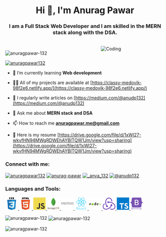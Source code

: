 <h1 align="center">Hi 👋, I'm Anurag Pawar</h1>
<h3 align="center">I am a Full Stack Web Developer and I am skilled in the MERN stack along with the DSA.</h3>
</br>
<img align="right" width="40%" height="auto" src="https://i.pinimg.com/originals/e1/f3/41/e1f3413bf5036045713341394f617225.gif" alt="Coding" />

<p align="left"> <img src="https://komarev.com/ghpvc/?username=anuragpawar-132&label=Profile%20views&color=0e75b6&style=flat" alt="anuragpawar-132" /> </p>

<p align="left"> <a href="https://twitter.com/anuragpawar132" target="blank"><img src="https://img.shields.io/twitter/follow/anuragpawar132?logo=twitter&style=for-the-badge" alt="anuragpawar132" /></a> </p>

- 🌱 I’m currently learning **Web development**

- 👨‍💻 All of my projects are available at [https://classy-medovik-98f2e6.netlify.app/](https://classy-medovik-98f2e6.netlify.app/)

- 📝 I regularly write articles on [https://medium.com/@anudp132](https://medium.com/@anudp132)

- 💬 Ask me about **MERN stack and DSA**

- 📫 How to reach me **anuragpawar.me@gmail.com**

- 📄 Here is my resume [https://drive.google.com/file/d/1xWl27-wkvfHN94MWgRDWEhAYBITQW1Jm/view?usp=sharing](https://drive.google.com/file/d/1xWl27-wkvfHN94MWgRDWEhAYBITQW1Jm/view?usp=sharing)

<h3 align="left">Connect with me:</h3>
<p align="left">
<a href="https://twitter.com/anuragpawar132" target="blank"><img align="center" src="https://raw.githubusercontent.com/rahuldkjain/github-profile-readme-generator/master/src/images/icons/Social/twitter.svg" alt="anuragpawar132" height="30" width="40" /></a>
<a href="https://linkedin.com/in/anurag-pawar" target="blank"><img align="center" src="https://raw.githubusercontent.com/rahuldkjain/github-profile-readme-generator/master/src/images/icons/Social/linked-in-alt.svg" alt="anurag-pawar" height="30" width="40" /></a>
<a href="https://instagram.com/_anya_132" target="blank"><img align="center" src="https://raw.githubusercontent.com/rahuldkjain/github-profile-readme-generator/master/src/images/icons/Social/instagram.svg" alt="_anya_132" height="30" width="40" /></a>
<a href="https://medium.com/@anudp132" target="blank"><img align="center" src="https://raw.githubusercontent.com/rahuldkjain/github-profile-readme-generator/master/src/images/icons/Social/medium.svg" alt="@anudp132" height="30" width="40" /></a>
</p>

<h3 align="left">Languages and Tools:</h3>
<p align="left"> <a href="https://www.w3schools.com/css/" target="_blank" rel="noreferrer"> <img src="https://raw.githubusercontent.com/devicons/devicon/master/icons/css3/css3-original-wordmark.svg" alt="css3" width="40" height="40"/> </a><a href="https://www.w3.org/html/" target="_blank" rel="noreferrer"> <img src="https://raw.githubusercontent.com/devicons/devicon/master/icons/html5/html5-original-wordmark.svg" alt="html5" width="40" height="40"/> </a> <a href="https://developer.mozilla.org/en-US/docs/Web/JavaScript" target="_blank" rel="noreferrer"> <img src="https://raw.githubusercontent.com/devicons/devicon/master/icons/javascript/javascript-original.svg" alt="javascript" width="40" height="40"/> </a> <a href="https://www.mongodb.com/" target="_blank" rel="noreferrer"> <img src="https://raw.githubusercontent.com/devicons/devicon/master/icons/mongodb/mongodb-original-wordmark.svg" alt="mongodb" width="40" height="40"/> </a><a href="https://expressjs.com" target="_blank" rel="noreferrer"> <img src="https://raw.githubusercontent.com/devicons/devicon/master/icons/express/express-original-wordmark.svg" alt="express" width="40" height="40"/> </a>  <a href="https://reactjs.org/" target="_blank" rel="noreferrer"> <img src="https://raw.githubusercontent.com/devicons/devicon/master/icons/react/react-original-wordmark.svg" alt="react" width="40" height="40"/> </a> <a href="https://nodejs.org" target="_blank" rel="noreferrer"> <img src="https://raw.githubusercontent.com/devicons/devicon/master/icons/nodejs/nodejs-original-wordmark.svg" alt="nodejs" width="40" height="40"/> </a> <a href="https://redux.js.org" target="_blank" rel="noreferrer"> <img src="https://raw.githubusercontent.com/devicons/devicon/master/icons/redux/redux-original.svg" alt="redux" width="40" height="40"/> </a> <a href="https://www.typescriptlang.org/" target="_blank" rel="noreferrer"> <img src="https://raw.githubusercontent.com/devicons/devicon/master/icons/typescript/typescript-original.svg" alt="typescript" width="40" height="40"/> </a> <a href="https://getbootstrap.com" target="_blank" rel="noreferrer"> <img src="https://raw.githubusercontent.com/devicons/devicon/master/icons/bootstrap/bootstrap-plain-wordmark.svg" alt="bootstrap" width="40" height="40"/> </a>  </p>

<p><img align="left" src="https://github-readme-stats.vercel.app/api/top-langs?username=anuragpawar-132&show_icons=true&locale=en&layout=compact" alt="anuragpawar-132" /></p>
<p></p>

<p>&nbsp;<img align="center" src="https://github-readme-stats.vercel.app/api?username=anuragpawar-132&show_icons=true&locale=en" alt="anuragpawar-132" /></p>

<p><img align="center" src="https://github-readme-streak-stats.herokuapp.com/?user=anuragpawar-132&" alt="anuragpawar-132" /></p>
